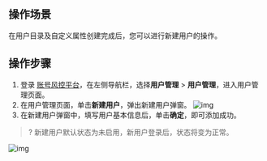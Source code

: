 ## 操作场景
在用户目录及自定义属性创建完成后，您可以进行新建用户的操作。

## 操作步骤
1. 登录 [账号风控平台](https://console.tencentcloud.com/ciam)，在左侧导航栏，选择**用户管理** > **用户管理**，进入用户管理页面。
2. 在用户管理页面，单击**新建用户**，弹出新建用户弹窗。
![img](https://qcloudimg.tencent-cloud.cn/raw/7fa73c43268837d1ce2ff6ae9fe5adcf.png)
3. 在新建用户弹窗中，填写用户基本信息后，单击**确定**，即可添加成功。
>? 新建用户默认状态为未启用，新用户登录后，状态将变为正常。

![img](https://qcloudimg.tencent-cloud.cn/raw/b22c73ce9bbb432b35090959729831e7.png)